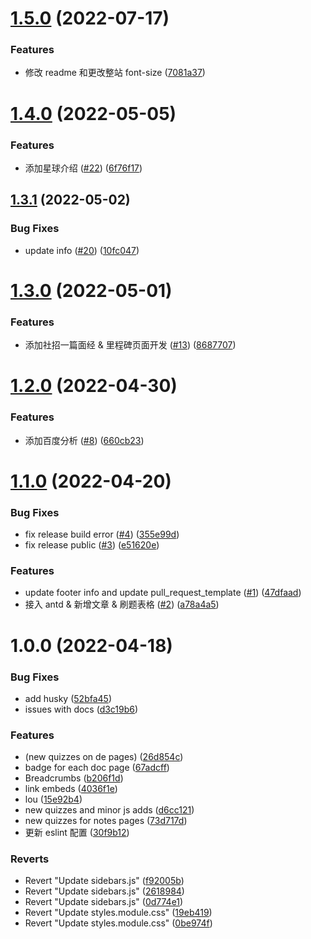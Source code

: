 # [1.5.0](https://github.com/LionCubFrontEnd/docs/compare/v1.4.0...v1.5.0) (2022-07-17)


### Features

* 修改 readme 和更改整站 font-size ([7081a37](https://github.com/LionCubFrontEnd/docs/commit/7081a37cf2d6d729a4589b2ded2a6c953a084395))

# [1.4.0](https://github.com/LionCubFrontEnd/docs/compare/v1.3.1...v1.4.0) (2022-05-05)


### Features

* 添加星球介绍 ([#22](https://github.com/LionCubFrontEnd/docs/issues/22)) ([6f76f17](https://github.com/LionCubFrontEnd/docs/commit/6f76f175810741c21e021acf678dfb903dcbf020))

## [1.3.1](https://github.com/LionCubFrontEnd/docs/compare/v1.3.0...v1.3.1) (2022-05-02)


### Bug Fixes

* update info ([#20](https://github.com/LionCubFrontEnd/docs/issues/20)) ([10fc047](https://github.com/LionCubFrontEnd/docs/commit/10fc0472bab1d27ea7ae71027403003365a28ff6))

# [1.3.0](https://github.com/LionCubFrontEnd/docs/compare/v1.2.0...v1.3.0) (2022-05-01)


### Features

* 添加社招一篇面经 & 里程碑页面开发 ([#13](https://github.com/LionCubFrontEnd/docs/issues/13)) ([8687707](https://github.com/LionCubFrontEnd/docs/commit/8687707d2a45a4f7fa592d247a5feb597d736443))

# [1.2.0](https://github.com/LionCubFrontEnd/docs/compare/v1.1.0...v1.2.0) (2022-04-30)


### Features

* 添加百度分析 ([#8](https://github.com/LionCubFrontEnd/docs/issues/8)) ([660cb23](https://github.com/LionCubFrontEnd/docs/commit/660cb23244a74a3dd155227713c5f22831976ea8))

# [1.1.0](https://github.com/LionCubFrontEnd/docs/compare/v1.0.0...v1.1.0) (2022-04-20)


### Bug Fixes

* fix release build error ([#4](https://github.com/LionCubFrontEnd/docs/issues/4)) ([355e99d](https://github.com/LionCubFrontEnd/docs/commit/355e99dc3e3dbcef7af21e680492c5d0f8c37b02))
* fix release public ([#3](https://github.com/LionCubFrontEnd/docs/issues/3)) ([e51620e](https://github.com/LionCubFrontEnd/docs/commit/e51620ef0d8d06d1a987cc89ccc90fb1c83bf090))


### Features

* update footer info and update pull_request_template ([#1](https://github.com/LionCubFrontEnd/docs/issues/1)) ([47dfaad](https://github.com/LionCubFrontEnd/docs/commit/47dfaad6257d5eaa657ce0175e089fe97efec8ed))
* 接入 antd & 新增文章 & 刷题表格 ([#2](https://github.com/LionCubFrontEnd/docs/issues/2)) ([a78a4a5](https://github.com/LionCubFrontEnd/docs/commit/a78a4a5e1d2019ddf1c6b84f88968de6d7637ea0))

# 1.0.0 (2022-04-18)


### Bug Fixes

* add husky ([52bfa45](https://github.com/LionCubFrontEnd/docs/commit/52bfa45eb8a9b05d7f92b391a21ac1e5b37c2f48))
* issues with docs ([d3c19b6](https://github.com/LionCubFrontEnd/docs/commit/d3c19b682a096dc9f05d871c0fde876ce040361c))


### Features

* (new quizzes on de pages) ([26d854c](https://github.com/LionCubFrontEnd/docs/commit/26d854c7d21f2ccae15926def1ffed324f2bc732))
* badge for each doc page ([67adcff](https://github.com/LionCubFrontEnd/docs/commit/67adcffc636e822815cea93e73f97e8798035164))
* Breadcrumbs ([b206f1d](https://github.com/LionCubFrontEnd/docs/commit/b206f1d7b3f05e57874e30337e9c1eb7b7b796db))
* link embeds ([4036f1e](https://github.com/LionCubFrontEnd/docs/commit/4036f1e77b86b73b8c698fa23db6dc0d00a7a6c2))
* lou ([15e92b4](https://github.com/LionCubFrontEnd/docs/commit/15e92b4587331db3d6e853e51d4a32be9b8f5b34))
* new quizzes and minor js adds ([d6cc121](https://github.com/LionCubFrontEnd/docs/commit/d6cc121f455440b251023957a7a8b4cee33c2280))
* new quizzes for notes pages ([73d717d](https://github.com/LionCubFrontEnd/docs/commit/73d717d28160d97cb0ec672828fd2ee76b8f7227))
* 更新 eslint 配置 ([30f9b12](https://github.com/LionCubFrontEnd/docs/commit/30f9b1276c5dd0cf6c02d1f537519a840160e1e3))


### Reverts

* Revert "Update sidebars.js" ([f92005b](https://github.com/LionCubFrontEnd/docs/commit/f92005b8d94a14d8cad6088071c49f76593fc63e))
* Revert "Update sidebars.js" ([2618984](https://github.com/LionCubFrontEnd/docs/commit/26189846afe571634b0c53f28eab4c2248209903))
* Revert "Update sidebars.js" ([0d774e1](https://github.com/LionCubFrontEnd/docs/commit/0d774e1d28c69d6d0e483dbcabab051b74540c08))
* Revert "Update styles.module.css" ([19eb419](https://github.com/LionCubFrontEnd/docs/commit/19eb419e837e7b29d05da1d24823d1c9429babc1))
* Revert "Update styles.module.css" ([0be974f](https://github.com/LionCubFrontEnd/docs/commit/0be974fa9bf88c49000d1ebaeb7e5302ecdd251d))
